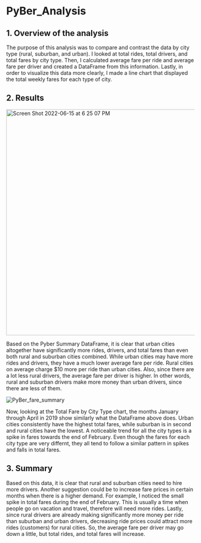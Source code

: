 # PyBer_Analysis
## 1. Overview of the analysis
The purpose of this analysis was to compare and contrast the data by city type (rural, suburban, and urban). I looked at total rides, total drivers, and total fares by city type. Then, I calculated average fare per ride and average fare per driver and created a DataFrame from this information. Lastly, in order to visualize this data more clearly, I made a line chart that displayed the total weekly fares for each type of city. 
## 2. Results
<img width="604" alt="Screen Shot 2022-06-15 at 6 25 07 PM" src="https://user-images.githubusercontent.com/105089651/173942484-de0b22c3-575e-4771-8b83-3ff4c7baa005.png">

Based on the Pyber Summary DataFrame, it is clear that urban cities altogether have significantly more rides, drivers, and total fares than even both rural and suburban cities combined. While urban cities may have more rides and drivers, they have a much lower average fare per ride. Rural cities on average charge $10 more per ride than urban cities. Also, since there are a lot less rural drivers, the average fare per driver is higher. In other words, rural and suburban drivers make more money than urban drivers, since there are less of them. 


![PyBer_fare_summary](https://user-images.githubusercontent.com/105089651/173942122-c4c7fc08-6654-4cfe-ab78-04bb0091dbbf.png)

Now, looking at the Total Fare by City Type chart, the months January through April in 2019 show similarly what the DataFrame above does. Urban cities consistently have the highest total fares, while suburban is in second and rural cities have the lowest. A noticeable trend for all the city types is a spike in fares towards the end of February. Even though the fares for each city type are very differnt, they all tend to follow a similar pattern in spikes and falls in total fares. 
## 3. Summary
Based on this data, it is clear that rural and suburban cities need to hire more drivers. Another suggestion could be to increase fare prices in certain months when there is a higher demand. For example, I noticed the small spike in total fares during the end of February. This is usually a time when people go on vacation and travel, therefore will need more rides. Lastly, since rural drivers are already making significantly more money per ride than suburban and urban drivers, decreasing ride prices could attract more rides (customers) for rural cities. So, the average fare per driver may go down a little, but total rides, and total fares will increase. 
